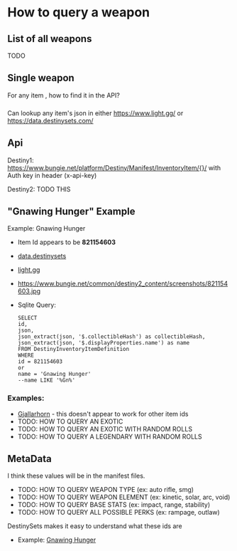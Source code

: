 # How to query a weapon

## List of all weapons
TODO

## Single weapon
For any item <Name>, how to find it in the API?


### 
Can lookup any item's json in either https://www.light.gg/ or https://data.destinysets.com/


## Api
Destiny1:
https://www.bungie.net/platform/Destiny/Manifest/InventoryItem/{}/
with Auth key in header (x-api-key)

Destiny2: TODO THIS

## "Gnawing Hunger" Example
Example: Gnawing Hunger
- Item Id appears to be **821154603**
- [data.destinysets](https://data.destinysets.com/i/InventoryItem:821154603)
- [light.gg](https://www.light.gg/db/items/821154603/gnawing-hunger/)
- https://www.bungie.net/common/destiny2_content/screenshots/821154603.jpg

- Sqlite Query:
    ```
    SELECT 
    id,
    json,
    json_extract(json, '$.collectibleHash') as collectibleHash,
    json_extract(json, '$.displayProperties.name') as name
  FROM DestinyInventoryItemDefinition
  WHERE 
  id = 821154603 
  or
  name = 'Gnawing Hunger'
  --name LIKE '%Gn%'
  ```


### Examples:
- [Gjallarhorn](https://www.bungie.net/platform/Destiny/Manifest/InventoryItem/1274330687/) - this doesn't appear to work for other item ids
- TODO: HOW TO QUERY AN EXOTIC
- TODO: HOW TO QUERY AN EXOTIC WITH RANDOM ROLLS
- TODO: HOW TO QUERY A LEGENDARY WITH RANDOM ROLLS

## MetaData
I think these values will be in the manifest files.

- TODO: HOW TO QUERY WEAPON TYPE (ex: auto rifle, smg)
- TODO: HOW TO QUERY WEAPON ELEMENT (ex: kinetic, solar, arc, void)
- TODO: HOW TO QUERY BASE STATS (ex: impact, range, stability)
- TODO: HOW TO QUERY ALL POSSIBLE PERKS (ex: rampage, outlaw)


DestinySets makes it easy to understand what these ids are
- Example: [Gnawing Hunger](https://data.destinysets.com/i/InventoryItem:821154603)
